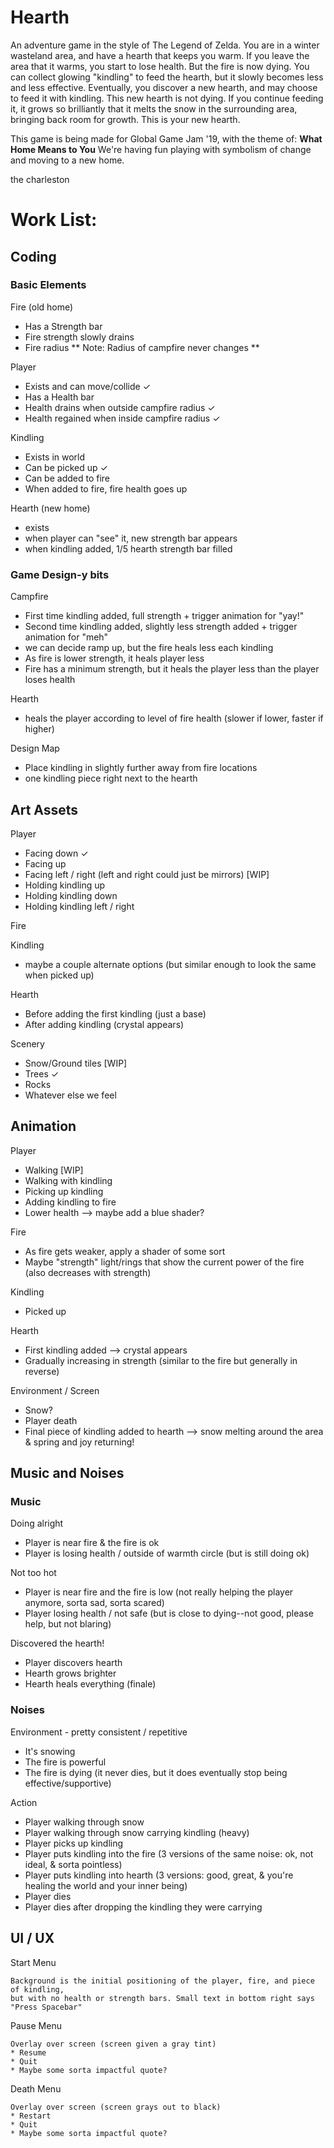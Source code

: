 # Hearth
An adventure game in the style of The Legend of Zelda. You are in a winter wasteland area, and have a hearth that keeps you warm. If you leave the area that it warms, you start to lose health. But the fire is now dying. You can collect glowing "kindling" to feed the hearth, but it slowly becomes less and less effective. Eventually, you discover a new hearth, and may choose to feed it with kindling. This new hearth is not dying. If you continue feeding it, it grows so brilliantly that it melts the snow in the surrounding area, bringing back room for growth. This is your new hearth.

This game is being made for Global Game Jam '19, with the theme of: **What Home Means to You**
We're having fun playing with symbolism of change and moving to a new home.

the charleston

# Work List:

## Coding

### Basic Elements
Fire (old home)
* Has a Strength bar
* Fire strength slowly drains
* Fire radius ** Note: Radius of campfire never changes **

Player
* Exists and can move/collide ✓
* Has a Health bar
* Health drains when outside campfire radius ✓
* Health regained when inside campfire radius ✓

Kindling
* Exists in world
* Can be picked up ✓
* Can be added to fire
* When added to fire, fire health goes up

Hearth (new home)
* exists
* when player can "see" it, new strength bar appears
* when kindling added, 1/5 hearth strength bar filled


### Game Design-y bits
Campfire
* First time kindling added, full strength + trigger animation for "yay!"
* Second time kindling added, slightly less strength added + trigger animation for "meh"
* we can decide ramp up, but the fire heals less each kindling
* As fire is lower strength, it heals player less
* Fire has a minimum strength, but it heals the player less than the player loses health

Hearth
* heals the player according to level of fire health (slower if lower, faster if higher)

Design Map
* Place kindling in slightly further away from fire locations
* one kindling piece right next to the hearth

## Art Assets
Player
* Facing down ✓
* Facing up
* Facing left / right (left and right could just be mirrors) [WIP]
* Holding kindling up
* Holding kindling down
* Holding kindling left / right

Fire

Kindling
* maybe a couple alternate options (but similar enough to look the same when picked up)

Hearth
* Before adding the first kindling (just a base)
* After adding kindling (crystal appears)

Scenery
* Snow/Ground tiles [WIP]
* Trees ✓
* Rocks
* Whatever else we feel

## Animation
Player
* Walking [WIP]
* Walking with kindling
* Picking up kindling
* Adding kindling to fire
* Lower health --> maybe add a blue shader?

Fire
* As fire gets weaker, apply a shader of some sort
* Maybe "strength" light/rings that show the current power of the fire (also decreases with strength)

Kindling
* Picked up

Hearth
* First kindling added --> crystal appears
* Gradually increasing in strength (similar to the fire but generally in reverse)

Environment / Screen
* Snow?
* Player death
* Final piece of kindling added to hearth --> snow melting around the area & spring and joy returning!

## Music and Noises
### Music
Doing alright
* Player is near fire & the fire is ok
* Player is losing health / outside of warmth circle (but is still doing ok)

Not too hot
* Player is near fire and the fire is low (not really helping the player anymore, sorta sad, sorta scared)
* Player losing health / not safe (but is close to dying--not good, please help, but not blaring)

Discovered the hearth!
* Player discovers hearth
* Hearth grows brighter
* Hearth heals everything (finale)

### Noises
Environment - pretty consistent / repetitive
* It's snowing
* The fire is powerful
* The fire is dying (it never dies, but it does eventually stop being effective/supportive)

Action
* Player walking through snow
* Player walking through snow carrying kindling (heavy)
* Player picks up kindling
* Player puts kindling into the fire (3 versions of the same noise: ok, not ideal, & sorta pointless)
* Player puts kindling into hearth (3 versions: good, great, & you're healing the world and your inner being)
* Player dies
* Player dies after dropping the kindling they were carrying

## UI / UX
Start Menu
```
Background is the initial positioning of the player, fire, and piece of kindling, 
but with no health or strength bars. Small text in bottom right says "Press Spacebar"
```

Pause Menu
```
Overlay over screen (screen given a gray tint)
* Resume
* Quit
* Maybe some sorta impactful quote?
```

Death Menu
```
Overlay over screen (screen grays out to black)
* Restart
* Quit
* Maybe some sorta impactful quote?
```
